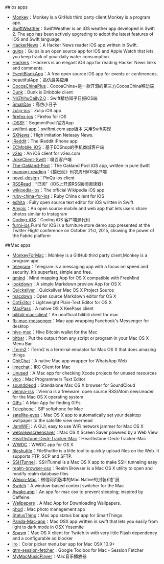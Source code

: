 ##ios apps

* [Monkey](https://github.com/coderyi/Monkey)：Monkey is a GitHub third party client,Monkey is a program ape. 
* [SwiftWeather](https://github.com/JakeLin/SwiftWeather)：SwiftWeather is an iOS weather app developed in Swift 2. The app has been actively upgrading to adopt the latest features of iOS and Swift language.
* [HackerNews](https://github.com/amitburst/HackerNews)：A Hacker News reader iOS app written in Swift.
* [gulps](https://github.com/FancyPixel/gulps)：Gulps is an open source app for iOS and Apple Watch that lets you keep track of your daily water consumption.
* [Hackers](https://github.com/weiran/Hackers)：Hackers is an elegant iOS app for reading Hacker News links and comments. 
* [EventBlankApp](https://github.com/icanzilb/EventBlankApp)：A free open source iOS app for events or conferences. 
* [beautifulApp](https://github.com/lyimin/beautifulApp)：高仿最美应用
* [CocoaChinaPlus](https://github.com/zixun/CocoaChinaPlus)：CocoaChina+是一款开源的第三方CocoaChina移动端
* [Dunk](https://github.com/naoyashiga/Dunk)：Dunk is Dribbble client
* [NirZhihuDaily2.0](https://github.com/zpz1237/NirZhihuDaily2.0)：Swift精仿知乎日报iOS端
* [SmallDay](https://github.com/ZhongTaoTian/SmallDay)：高仿小日子
* [zulip-ios](https://github.com/zulip/zulip-ios)：Zulip iOS app
* [firefox-ios](https://github.com/mozilla/firefox-ios)：Firefox for iOS
* [iOSSF](https://github.com/gaosboy/iOSSF)：SegmentFault官方App
* [swiftmi-app](https://github.com/feiin/swiftmi-app)：swiftmi.com app版本 采用Swift实现
* [SXNews](https://github.com/dsxNiubility/SXNews)：High imitation Neteasy News. 
* [iReddit](https://github.com/reddit/iReddit)：The iReddit iPhone app
* [ECMobile_iOS](https://github.com/GeekZooStudio/ECMobile_iOS)：基于ECShop的手机商城客户端
* [v2ex](https://github.com/singro/v2ex)：An iOS client for v2ex.com
* [JokeClient-Swift](https://github.com/YANGReal/JokeClient-Swift)：糗百客户端
* [The-Oakland-Post](https://github.com/aclissold/The-Oakland-Post)：The Oakland Post iOS app, written in pure Swift
* [manong-reading](https://github.com/icepy/manong-reading)：《猿已阅》码农周刊iOS客户端
* [novel-design](https://github.com/ltebean/novel-design)：PinQu ios client
* [RSSRead](https://github.com/ming1016/RSSRead)：“已阅”（iOS上开源RSS新闻阅读器）
* [wikipedia-ios](https://github.com/wikimedia/wikipedia-ios)：The official Wikipedia iOS app
* [ruby-china-for-ios](https://github.com/ruby-china/ruby-china-for-ios)：Ruby China client for iOS
* [edhita](https://github.com/tnantoka/edhita)：Fully open source text editor for iOS written in Swift.
* [Anypic](https://github.com/ParsePlatform/Anypic)：An open source mobile and web app that lets users share photos similar to Instagram
* [Coding-iOS](https://github.com/Coding/Coding-iOS)：Coding iOS 客户端源代码
* [furni-ios](https://github.com/twitterdev/furni-ios):Furni for iOS is a furniture store demo app presented at the Twitter Flight conference on October 21st, 2015, showing the power of the Fabric platform




##Mac apps

* [MonkeyForMac](https://github.com/coderyi/MonkeyForMac)：Monkey is a GitHub third party client,Monkey is a program ape.
* [telegram](https://github.com/overtake/telegram)：Telegram is a messaging app with a focus on speed and security. It’s superfast, simple and free.
* [qmind](https://github.com/qvacua/qmind)：Mind mapping App for OS X compatible with FreeMind
* [lookdown](https://github.com/qvacua/lookdown)：A simple Markdown preview App for OS X 
* [Quicksilver](https://github.com/quicksilver/Quicksilver)：Quicksilver Mac OS X Project Source
* [macdown](https://github.com/insidegui/macdown)：Open source Markdown editor for OS X
* [CotEditor](https://github.com/coteditor/CotEditor)：Lightweight Plain-Text Editor for OS X
* [MacPass](https://github.com/mstarke/MacPass)：A native OS X KeePass client
* [bilibili-mac-client](https://github.com/typcn/bilibili-mac-client)：An unofficial bilibili client for mac
* [fb-mac-messenger](https://github.com/rsms/fb-mac-messenger)：Mac app wrapping Facebook's Messenger for desktop
* [hive-mac](https://github.com/hivewallet/hive-mac)：Hive Bitcoin wallet for the Mac
* [bitbar](https://github.com/matryer/bitbar)：Put the output from any script or program in your Mac OS X Menu Bar 
* [iTerm2](https://github.com/gnachman/iTerm2)：iTerm2 is a terminal emulator for Mac OS X that does amazing things
* [ChitChat](https://github.com/stonesam92/ChitChat)：A native Mac app wrapper for WhatsApp Web
* [limechat](https://github.com/psychs/limechat)：IRC Client for Mac
* [Unused](https://github.com/jeffhodnett/Unused)：A Mac app for checking Xcode projects for unused resources
* [vico](https://github.com/vicoapp/vico)：Mac Programmers Text Editor
* [soundcleod](https://github.com/salomvary/soundcleod)：Standalone Mac OS X browser for SoundCloud
* [vienna-rss](https://github.com/ViennaRSS/vienna-rss)：Vienna is a freeware, open source RSS/Atom newsreader for the Mac OS X operating system
* [GIFs](https://github.com/orta/GIFs)：A Mac App for finding GIFs
* [Telephone](https://github.com/eofster/Telephone)：SIP softphone for Mac
* [satellite-eyes](https://github.com/tomtaylor/satellite-eyes)：Mac OS X app to automatically set your desktop wallpaper to the satellite view overhead
* [JamWiFi](https://github.com/unixpickle/JamWiFi/tree/master/JamWiFi)：A GUI, easy to use WiFi network jammer for Mac OS X
* [webviewscreensaver](https://github.com/liquidx/webviewscreensaver)：Mac OS X Screen Saver powered by a Web View
* [Hearthstone-Deck-Tracker-Mac](https://github.com/Jeswang/Hearthstone-Deck-Tracker-Mac)：Hearthstone-Deck-Tracker-Mac
* [WWDC](https://github.com/insidegui/WWDC)：WWDC app for OS X
* [fileshuttle](https://github.com/FileShuttle/fileshuttle)：FileShuttle is a little tool to quickly upload files on the Web. It supports FTP, SCP and SFTP.
* [SSHTunnel](https://github.com/primalmotion/SSHTunnel)：SSHTunnel is a Mac OS X app to make SSH tunneling easy
* [realm-browser-osx](https://github.com/realm/realm-browser-osx)：Realm Browser is a Mac OS X utility to open and modify realm database files
* [Weixin-Mac](https://github.com/iAladdin/Weixin-Mac)：微信网页版本的Mac Native的封装和扩展
* [Switch](https://github.com/numist/Switch)：A window-based context switcher for the Mac
* [Awake.app](https://github.com/xiaozi/Awake.app)：An app for mac osx to prevent sleeping; inspired by Caffeine.
* [Wallpapers](https://github.com/orta/Wallpapers)：A Mac App for Downloading Wallpapers.
* [phod](https://github.com/jsh1/phod)：Mac photo management app
* [StatusThing](https://github.com/alexking/StatusThing)：Mac app status bar app for SmartThings 
* [Panda-Mac-app](https://github.com/pablosproject/Panda-Mac-app)：Mac OSX app written in swift that lets you easily from light to dark mode in OSX Yosemite
* [Spasm](https://github.com/SkylerLipthay/Spasm)：Mac OS X client for Twitch.tv with very little Flash dependency and a configurable ad blocker
* [iro](https://github.com/ripeworks/iro)：Color picker menu bar app for Mac OSX 10.9+
* [gtm-session-fetcher](https://github.com/google/gtm-session-fetcher)：Google Toolbox for Mac - Session Fetcher
* [MyMacMusicPlayer](https://github.com/isaced/MyMacMusicPlayer)：Mac音乐播放器


